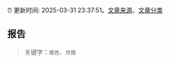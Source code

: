 :alarm_clock: 更新时间: 2025-03-31 23:37:51。[文章来源](/README.md)、[文章分类](/TAGS.md)

## 报告


> 关键字：`报告`、`月报`



